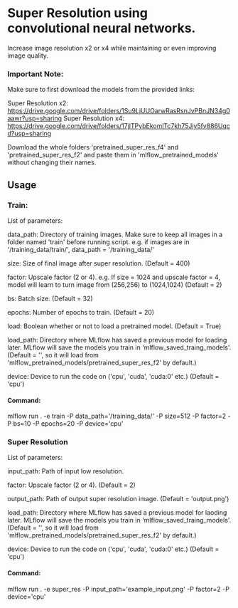 # Super Resolution using convolutional neural networks.

Increase image resolution x2 or x4 while maintaining or even improving image quality.

### Important Note:

Make sure to first download the models from the provided links:

Super Resolution x2: https://drive.google.com/drive/folders/1Su9LjUUOarwRasRsnJvPBnJN34g0aawr?usp=sharing Super Resolution x4: https://drive.google.com/drive/folders/17jlTPybEkomlTc7kh75Jiy5fv886Uqcd?usp=sharing

Download the whole folders 'pretrained_super_res_f4' and 'pretrained_super_res_f2' and paste them in 'mlflow_pretrained_models' without changing their names.

## Usage

### Train:

List of parameters: 

  data_path: Directory of training images. Make sure to keep all images in a folder named 'train' before running script. e.g. if images are in '/training_data/train/', data_path = '/training_data/'  
  
  size: Size of final image after super resolution. (Default = 400)  
  
  factor: Upscale factor (2 or 4). e.g. If size  = 1024 and upscale factor = 4, model will learn to turn image from (256,256) to (1024,1024) (Default = 2)  
  
  bs: Batch size. (Default = 32)  
  
  epochs: Number of epochs to train. (Default = 20)  
  
  load: Boolean whether or not to load a pretrained model. (Default = True)  
  
  load_path: Directory where MLflow has saved a previous model for loading later. MLflow will save the models you train in 'mlflow_saved_traing_models'. (Default = '', so it will load from 'mlflow_pretrained_models/pretrained_super_res_f2' by default.)   
  
  device: Device to run the code on ('cpu', 'cuda', 'cuda:0' etc.) (Default = 'cpu') 
  
#### Command:    

mlflow run . -e train -P data_path='/training_data/' -P size=512 -P factor=2 -P bs=10 -P epochs=20 -P device='cpu'

### Super Resolution

List of parameters: 

  input_path: Path of input low resolution.  
  
  factor: Upscale factor (2 or 4). (Default = 2)  
  
  output_path: Path of output super resolution image. (Default = 'output.png')  
        
  load_path: Directory where MLflow has saved a previous model for laoding later. MLflow will save the models you train in 'mlflow_saved_traing_models'. (Default = '', so it will load from 'mlflow_pretrained_models/pretrained_super_res_f2' by default.)  
  
  device: Device to run the code on ('cpu', 'cuda', 'cuda:0' etc.) (Default = 'cpu')  
  
#### Command:    

mlflow run . -e super_res -P input_path='example_input.png' -P factor=2 -P device='cpu'
